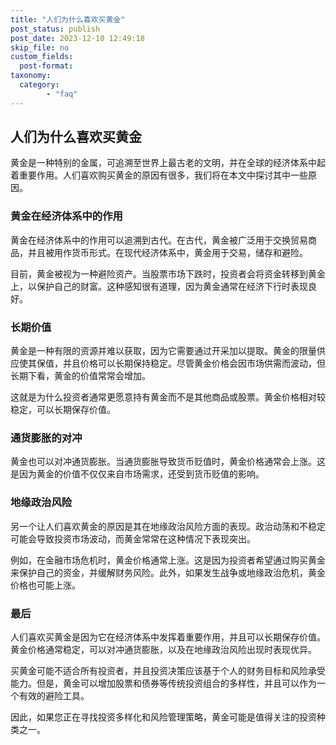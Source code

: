 ```yaml
---
title: "人们为什么喜欢买黄金"
post_status: publish
post_date: 2023-12-10 12:49:18
skip_file: no
custom_fields: 
  post-format: 
taxonomy:
  category:
        - "faq"
---
```


## 人们为什么喜欢买黄金

黄金是一种特别的金属，可追溯至世界上最古老的文明，并在全球的经济体系中起着重要作用。人们喜欢购买黄金的原因有很多，我们将在本文中探讨其中一些原因。

### 黄金在经济体系中的作用

黄金在经济体系中的作用可以追溯到古代。在古代，黄金被广泛用于交换贸易商品，并且被用作货币形式。在现代经济体系中，黄金用于交易，储存和避险。

目前，黄金被视为一种避险资产。当股票市场下跌时，投资者会将资金转移到黄金上，以保护自己的财富。这种感知很有道理，因为黄金通常在经济下行时表现良好。

### 长期价值

黄金是一种有限的资源并难以获取，因为它需要通过开采加以提取。黄金的限量供应使其保值，并且价格可以长期保持稳定。尽管黄金价格会因市场供需而波动，但长期下看，黄金的价值常常会增加。

这就是为什么投资者通常更愿意持有黄金而不是其他商品或股票。黄金价格相对较稳定，可以长期保存价值。

### 通货膨胀的对冲

黄金也可以对冲通货膨胀。当通货膨胀导致货币贬值时，黄金价格通常会上涨。这是因为黄金的价值不仅仅来自市场需求，还受到货币贬值的影响。

### 地缘政治风险

另一个让人们喜欢黄金的原因是其在地缘政治风险方面的表现。政治动荡和不稳定可能会导致投资市场波动，而黄金常常在这种情况下表现突出。

例如，在金融市场危机时，黄金价格通常上涨。这是因为投资者希望通过购买黄金来保护自己的资金，并缓解财务风险。此外，如果发生战争或地缘政治危机，黄金价格也可能上涨。

### 最后

人们喜欢买黄金是因为它在经济体系中发挥着重要作用，并且可以长期保存价值。黄金价格通常稳定，可以对冲通货膨胀，以及在地缘政治风险出现时表现优异。

买黄金可能不适合所有投资者，并且投资决策应该基于个人的财务目标和风险承受能力。但是，黄金可以增加股票和债券等传统投资组合的多样性，并且可以作为一个有效的避险工具。

因此，如果您正在寻找投资多样化和风险管理策略，黄金可能是值得关注的投资种类之一。
